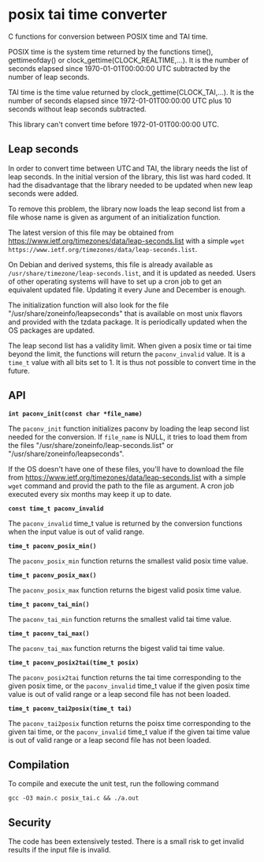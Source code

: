 # posix tai time converter

C functions for conversion between POSIX time and TAI time.

POSIX time is the system time returned by the functions time(),
gettimeofday() or clock_gettime(CLOCK_REALTIME,...). It is the
number of seconds elapsed since 1970-01-01T00:00:00 UTC
subtracted by the number of leap seconds.

TAI time is the time value returned by clock_gettime(CLOCK_TAI,...).
It is the number of seconds elapsed since 1972-01-01T00:00:00 UTC
plus 10 seconds without leap seconds subtracted.

This library can't convert time before 1972-01-01T00:00:00 UTC.

## Leap seconds

In order to convert time between UTC and TAI, the library needs the 
list of leap seconds. In the initial version of the library, this 
list was hard coded. It had the disadvantage that the library needed
to be updated when new leap seconds were added. 

To remove this problem, the library now loads the leap second list
from a file whose name is given as argument of an initialization 
function. 

The latest version of this file may be obtained from 
https://www.ietf.org/timezones/data/leap-seconds.list with a simple 
`wget https://www.ietf.org/timezones/data/leap-seconds.list`. 

On Debian and derived systems, this file is already available as
`/usr/share/timezone/leap-seconds.list`, and it is updated as needed.
Users of other operating systems will have to set up a cron job to 
get an equivalent updated file. Updating it every June and December
is enough.

The initialization function will also look for the file "/usr/share/zoneinfo/leapseconds"
that is available on most unix flavors and provided with the tzdata package.
It is periodically updated when the OS packages are updated. 

The leap second list has a validity limit. When given a posix time or 
tai time beyond the limit, the functions will return the `paconv_invalid` value.
It is a `time_t` value with all bits set to 1. It is thus not possible 
to convert time in the future.

## API

**`int paconv_init(const char *file_name)`**

The `paconv_init` function initializes paconv by loading the leap second list
needed for the conversion. If `file_name` is NULL, it tries to load them from
the files "/usr/share/zoneinfo/leap-seconds.list" or 
"/usr/share/zoneinfo/leapseconds".

If the OS doesn't have one of these files, you'll have to download the file
from https://www.ietf.org/timezones/data/leap-seconds.list with a simple `wget`
command and provid the path to the file as argument.
A cron job executed every six months may keep it up to date.

**`const time_t paconv_invalid`**

The `paconv_invalid` time_t value is returned by the conversion functions
when the input value is out of valid range.

**`time_t paconv_posix_min()`**

The `paconv_posix_min` function returns the smallest valid posix time 
value.

**`time_t paconv_posix_max()`**

The `paconv_posix_max` function returns the bigest valid posix time 
value.

**`time_t paconv_tai_min()`**

The `paconv_tai_min` function returns the smallest valid tai time value.

**`time_t paconv_tai_max()`**

The `paconv_tai_max` function returns the bigest valid tai time value.


**`time_t paconv_posix2tai(time_t posix)`**

The `paconv_posix2tai` function returns the tai time corresponding to the
given posix time, or the `paconv_invalid` time_t value if the given posix 
time value is out of valid range or a leap second file has not been loaded.

**`time_t paconv_tai2posix(time_t tai)`**

The `paconv_tai2posix` function returns the poisx time corresponding to the
given tai time, or the `paconv_invalid` time_t value if the given tai 
time value is out of valid range or a leap second file has not been loaded.

## Compilation

To compile and execute the unit test, run the following command

    gcc -O3 main.c posix_tai.c && ./a.out
    
## Security

The code has been extensively tested. There is a small risk to get invalid
results if the input file is invalid.

